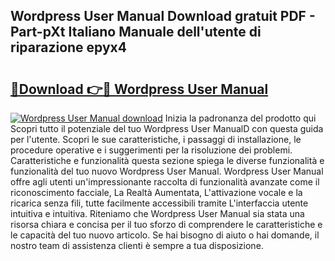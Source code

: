 ## Wordpress User Manual Download gratuit PDF - Part-pXt Italiano Manuale dell'utente di riparazione epyx4

# <h2><a href="http://dfcq2l1.blite.top/?on=Wordpress+User+Manual">🔗Download 👉🔴 Wordpress User Manual</a></h2>

[![Wordpress User Manual download](https://i.imgur.com/lujVjoI.png)](http://dfcq2l1.blite.top/?on=Wordpress+User+Manual)
Inizia la padronanza del prodotto qui Scopri tutto il potenziale del tuo Wordpress User ManualD con questa guida per l'utente. Scopri le sue caratteristiche, i passaggi di installazione, le procedure operative e i suggerimenti per la risoluzione dei problemi. Caratteristiche e funzionalità questa sezione spiega le diverse funzionalità e funzionalità del tuo nuovo Wordpress User Manual. Wordpress User Manual offre agli utenti un'impressionante raccolta di funzionalità avanzate come il riconoscimento facciale, La Realtà Aumentata, L'attivazione vocale e la ricarica senza fili, tutte facilmente accessibili tramite L'interfaccia utente intuitiva e intuitiva. Riteniamo che Wordpress User Manual sia stata una risorsa chiara e concisa per il tuo sforzo di comprendere le caratteristiche e le capacità del tuo nuovo articolo. Se hai bisogno di aiuto o hai domande, il nostro team di assistenza clienti è sempre a tua disposizione.
